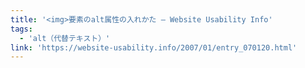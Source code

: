 ```yaml
---
title: '<img>要素のalt属性の入れかた — Website Usability Info'
tags:
  - 'alt（代替テキスト）'
link: 'https://website-usability.info/2007/01/entry_070120.html'
---
```

